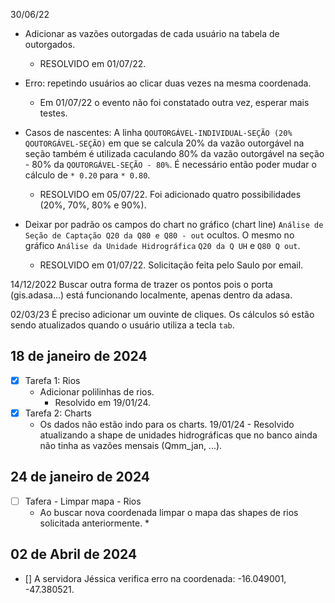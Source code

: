 
30/06/22
* Adicionar as vazões outorgadas de cada usuário na tabela de outorgados.
  * RESOLVIDO em 01/07/22.
    
* Erro: repetindo usuários ao clicar duas vezes na mesma coordenada.
  * Em 01/07/22 o evento não foi constatado outra vez, esperar mais testes.
    
* Casos de nascentes: A linha `QOUTORGÁVEL-INDIVIDUAL-SEÇÃO (20% QOUTORGÁVEL-SEÇÃO)` em que se calcula 20% da vazão outorgável na seção também é utilizada caculando 80% da vazão outorgável na seção - 80% da `QOUTORGÁVEL-SEÇÃO - 80%`. É necessário então poder mudar o cálculo de `* 0.20` para `* 0.80`.
  * RESOLVIDO em 05/07/22. Foi adicionado quatro possibilidades (20%, 70%, 80% e 90%).
  
* Deixar por padrão os campos do chart no gráfico (chart line) `Análise de Seção de Captação Q20 da Q80 e Q80 - out` ocultos. O mesmo no gráfico `Análise da Unidade Hidrográfica` `Q20 da Q UH` e `Q80 Q out`.
  * RESOLVIDO em 01/07/22. Solicitação feita pelo Saulo por email.

14/12/2022
Buscar outra forma de trazer os pontos pois o porta (gis.adasa...) está funcionando localmente, apenas dentro da adasa.

02/03/23
É preciso adicionar um ouvinte de cliques. Os cálculos só estão sendo atualizados quando o usuário utiliza  a tecla `tab`.


## 18 de janeiro de 2024
  * [x] Tarefa 1: Rios
    * Adicionar polilinhas de rios.
      * Resolvido em 19/01/24.
  * [X] Tarefa 2: Charts
      * Os dados não estão indo para os charts.
          19/01/24 - Resolvido atualizando a shape de unidades hidrográficas que no banco ainda não tinha as vazões mensais (Qmm_jan, ...).

## 24 de janeiro de 2024

  * [ ] Tafera - Limpar mapa - Rios
    * Ao buscar nova  coordenada limpar o mapa das shapes de rios solicitada anteriormente.
        * 
## 02 de Abril de 2024
  * [] A servidora Jéssica verifica erro na coordenada: -16.049001, -47.380521.

